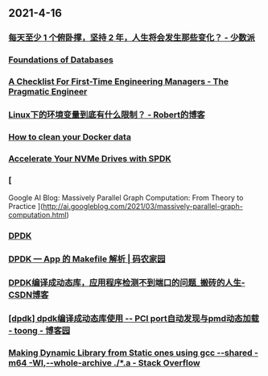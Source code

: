 
## 2021-4-16

### [每天至少 1 个俯卧撑，坚持 2 年，人生将会发生那些变化？ - 少数派](https://sspai.com/post/66047)

### [Foundations of Databases](http://webdam.inria.fr/Alice/)

### [A Checklist For First-Time Engineering Managers - The Pragmatic Engineer](https://blog.pragmaticengineer.com/checklist-for-first-time-managers/)

### [Linux下的环境变量到底有什么限制？ - Robert的博客](https://www.robberphex.com/envvars-limitation/)

### [How to clean your Docker data](https://dockerwebdev.com/tutorials/clean-up-docker/)

### [Accelerate Your NVMe Drives with SPDK](https://www.intel.com/content/www/us/en/develop/articles/accelerating-your-nvme-drives-with-spdk.html)

### [
Google AI Blog: Massively Parallel Graph Computation: From Theory to Practice
](http://ai.googleblog.com/2021/03/massively-parallel-graph-computation.html)

### [DPDK](https://core.dpdk.org/doc/quick-start/)

### [DPDK — App 的 Makefile 解析 | 码农家园](https://www.codenong.com/cs106855180/)

### [DPDK编译成动态库，应用程序检测不到端口的问题_搬砖的人生-CSDN博客](https://blog.csdn.net/yyywill/article/details/52965115)

### [[dpdk] dpdk编译成动态库使用 -- PCI port自动发现与pmd动态加载 - toong - 博客园](https://www.cnblogs.com/hugetong/p/9366914.html)

### [Making Dynamic Library from Static ones using gcc --shared -m64 -Wl,--whole-archive ./*.a - Stack Overflow](https://stackoverflow.com/questions/8716857/making-dynamic-library-from-static-ones-using-gcc-shared-m64-wl-whole-arch)
